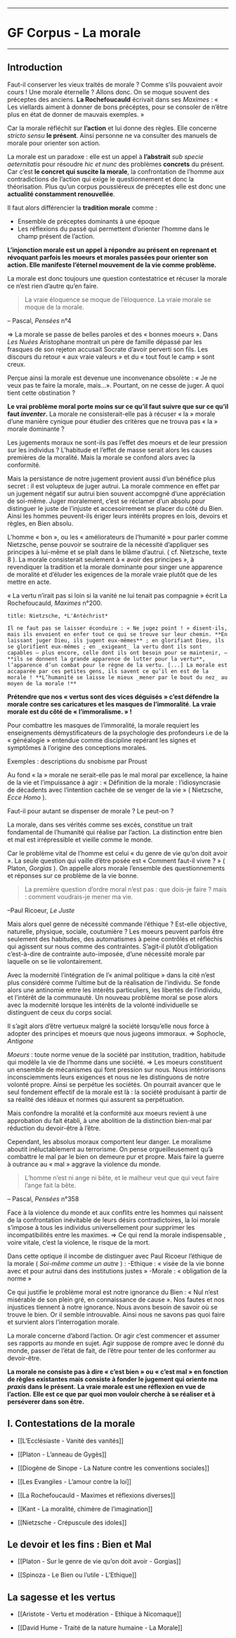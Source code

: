 
***
# GF Corpus - La morale 
***

## Introduction 

Faut-il conserver les vieux traités de morale ? Comme s’ils pouvaient avoir cours ! Une morale éternelle ? Allons donc. On se moque souvent des préceptes des anciens. **La Rochefoucauld** écrivait dans ses *Maximes* : « Les viellards aiment à donner de bons précéptes, pour se consoler de n’être plus en état de donner de mauvais exemples. »

Car la morale réfléchit sur **l’action** et lui donne des règles. Elle concerne *stricto sensu* **le présent**. Ainsi personne ne va consulter des manuels de morale pour orienter son action.

La morale est un paradoxe : elle est un appel à **l’abstrait** *sub specie aeternitatis* pour résoudre *hic et nunc* des problèmes **concrets** du présent. Car c’est **le concret qui suscite la morale**, la confrontation de l’homme aux contradictions de l’action qui exige le questionnement et donc la théorisation. Plus qu’un corpus poussiéreux de préceptes elle est donc une **actualité constamment renouvellée**.

Il faut alors différencier la **tradition morale** comme :
- Ensemble de préceptes dominants à une époque 
- Les réflexions du passé qui permettent d’orienter l’homme dans le champ présent de l’action.

**L’injonction morale est un appel à répondre au présent en reprenant et révoquant parfois les moeurs et morales passées pour orienter son action. Elle manifeste l’éternel mouvement de la vie comme problème.**

La morale est donc toujours une question contestatrice et récuser la morale ce n’est rien d’autre qu’en faire.

> La vraie éloquence se moque de l’éloquence. La vraie morale se moque de la morale.

– Pascal, *Pensées* n°4

⇒ La morale se passe de belles paroles et des « bonnes moeurs ». Dans *Les Nuées* Aristophane montrait un père de famille dépassé par les frasques de son rejeton accusait Socrate d’avoir perverti son fils. Les discours du retour « aux vraie valeurs » et du « tout fout le camp » sont creux.

Perçue ainsi la morale est devenue une inconvenance obsolète : « Je ne veux pas te faire la morale, mais…». Pourtant, on ne cesse de juger. A quoi tient cette obstination ?

**Le vrai problème moral porte moins sur ce qu’il faut suivre que sur ce qu’il faut *inventer*.** La morale ne consisterait-elle pas à récuser « la » morale d’une manière cynique pour étudier des critères que ne trouva pas « la » morale dominante ?

Les jugements moraux ne sont-ils pas l’effet des moeurs et de leur pression sur les individus ? L’habitude et l’effet de masse serait alors les causes premières de la moralité. Mais la morale se confond alors avec la conformité.

Mais la persistance de notre jugement provient aussi d’un bénéfice plus secret : il est volupteux de juger autrui. La morale commence en effet par un jugement négatif sur autrui bien souvent accompgné d’une appréciation de soi-même. Juger moralement, c’est se réclamer d’un absolu pour distinguer le juste de l’injuste et accesoirrement se placer du côté du Bien. Ainsi les hommes peuvent-ils ériger leurs intérêts propres en lois, devoirs et règles, en Bien absolu.

L’homme « bon », ou les « améliorateurs de l’humanité » pour parler comme Nietzsche, pense pouvoir se soutraire de la nécessité d’appliquer ses principes à lui-même et se plaît dans le blâme d’autrui. ( cf. Nietzsche, texte 8 ). La morale consisterait seulement à « avoir des principes », à revendiquer la tradition et la morale dominante pour singer une apparence de moralité et d’éluder les exigences de la morale vraie plutôt que de les mettre en acte. 

« La vertu n’irait pas si loin si la vanité ne lui tenait pas compagnie » écrit La Rochefoucauld, *Maximes* n°200.

```ad-quote
title: Nietzsche, *L'Antéchrist*

Il ne faut pas se laisser éconduire : « Ne jugez point ! » disent·ils, mais ils envoient en enfer tout ce qui se trouve sur leur chemin. **En laissant juger Dieu, ils jugent eux-mêmes** ; en glorifiant Dieu, ils se glorifient eux-mêmes ; en _exigeant_ la vertu dont ils sont capables — plus encore, celle dont ils ont besoin pour se maintenir, — **ils se donnent la grande apparence de lutter pour la vertu**, l’apparence d’un combat pour le règne de la vertu. [...] La morale est accaparée par ces petites gens, ils savent ce qu’il en est de la morale ! **L’humanité se laisse le mieux _mener par le bout du nez_ au moyen de la morale !**

```

**Prétendre que nos « vertus sont des vices déguisés » c’est défendre la morale contre ses caricatures et les masques de l’immoralité**. **La vraie morale est du côté de « l’immoralisme. » !**

Pour combattre les masques de l’immoralité, la morale requiert les enseignements démystificateurs de la psychologie des profondeurs i.e de la « généalogie » entendue comme discipline repérant les signes et symptômes à l’origine des conceptions morales.

Exemples : descriptions du snobisme par Proust

Au fond « la » morale ne serait-elle pas le mal moral par excellence, la haine de la vie et l’impuissance à agir : « Définition de la morale : l’idiosyncrasie de décadents avec l’intention cachée de se venger de la vie » ( Nietzsche, *Ecce Homo* ).

Faut-il pour autant se dispenser de morale ? Le peut-on ? 

La morale, dans ses vérités comme ses excès, constitue un trait fondamental de l’humanité qui réalise par l’action. La distinction entre bien et mal est irrépressible et vieille comme le monde.

Car le problème vital de l’homme est celui « du genre de vie qu’on doit avoir ». La seule question qui vaille d’être posée est « Comment faut-il vivre ? » ( Platon, *Gorgias* ). On appelle alors morale l’ensemble des questionnements et réponses sur ce problème de la vie bonne.

> La première question d’ordre moral n’est pas : que dois-je faire ? mais : comment voudrais-je mener ma vie.

–Paul Ricoeur, *Le Juste*

Mais alors quel genre de nécessité commande l’éthique ? Est-elle objective, naturelle, physique, sociale, coutumière ?
Les moeurs peuvent parfois être seulement des habitudes, des automatismes à peine contrôlés et réfléchis qui agissent sur nous comme des contraintes. S’agit-il plutôt d’obligation c’est-à-dire de contrainte auto-imposée, d’une nécessité morale par laquelle on se lie volontairement.

Avec la modernité l’intégration de l’« animal politique » dans la cité n’est plus considéré comme l’ultime but de la réalisation de l’individu. Se fonde alors une antinomie entre les intérêts particuliers, les libertés de l’individu, et l’intérêt de la communauté. Un nouveau problème moral se pose alors avec la modernité lorsque les intérêts de la volonté individuelle se distinguent de ceux du corps social.

Il s’agit alors d’être vertueux malgré la société lorsqu’elle nous force à adopter des principes et moeurs que nous jugeons immoraux.
⇒ Sophocle, *Antigone*

*Moeurs* : toute norme venue de la société par institution, tradition, habitude qui modèle la vie de l’homme dans une société.
⇒ Les moeurs constituent un ensemble de mécanismes qui font pression sur nous. Nous intériorisons inconsciemments leurs exigences et nous ne les distinguons de notre volonté propre. Ainsi se perpétue les sociétés. On pourrait avancer que le seul fondement effectif de la morale est là : la société produisant à partir de sa réalité des idéaux et normes qui assurent sa perpétuation.

Mais confondre la moralité et la conformité aux moeurs revient à une approbation du fait établi, à une abolition de la distinction bien-mal par réduction du devoir-être à l’être.

Cependant, les absolus moraux comportent leur danger. Le moralisme aboutit inéluctablement au terrorisme. On pense orgueilleusement qu’à combattre le mal par le bien on demeure pur et propre. Mais faire la guerre à outrance au « mal » aggrave la violence du monde.

> L’homme n’est ni ange ni bête, et le malheur veut que qui veut faire l’ange fait la bête.

– Pascal, *Pensées* n°358

Face à la violence du monde et aux conflits entre les hommes qui naissent de la confrontation inévitable de leurs désirs contradictoires, la loi morale s’impose à tous les individus universellement pour supprimer les incompatibilités entre les maximes.
⇒ Ce qui rend la morale indispensable , voire vitale, c’est la violence, le risque de la mort.

Dans cette optique il incombe de distinguer avec Paul Ricoeur l’éthique de la morale ( *Soi-même comme un autre* ) : 
-Ethique : « visée de la vie bonne avec et pour autrui dans des institutions justes »
-Morale : « obligation de la norme »

Ce qui justifie le problème moral est notre ignorance du Bien : « Nul n’est misérable de son plein gré, en connaissance de cause ». Nos fautes et nos injustices tiennent à notre ignorance. Nous avons besoin de savoir où se trouve le bien. Or il semble introuvable. Ainsi nous ne savons pas quoi faire et survient alors l’interrogation morale.

La morale concerne d’abord l’action. Or agir c’est commencer et assumer ses rapports au monde en sujet. Agir suppose de rompre avec le donné du monde, passer de l’état de fait, de l’être pour tenter de les conformer au devoir-être. 

**La morale ne consiste pas à dire « c’est bien » ou « c’est mal » en fonction de règles existantes mais consiste à fonder le jugement qui oriente ma *praxis* dans le présent.** **La vraie morale est une réflexion en vue de l’action.** **Elle est ce que par quoi mon vouloir cherche à se réaliser et à perséverer dans son être.** 

## I. Contestations de la morale

- [[L’Ecclésiaste - Vanité des vanités]]

- [[Platon - L’anneau de Gygès]] 

- [[Diogène de Sinope - La Nature contre les conventions sociales]]

- [[Les Evangiles - L’amour contre la loi]] 

- [[La Rochefoucauld - Maximes et réflexions diverses]]

- [[Kant - La moralité, chimère de l’imagination]] 

- [[Nietzsche - Crépuscule des idoles]] 

## Le devoir et les fins : Bien et Mal

- [[Platon - Sur le genre de vie qu’on doit avoir - Gorgias]] 

- [[Spinoza - Le Bien ou l’utile - L’Ethique]] 

## La sagesse et les vertus

- [[Aristote - Vertu et modération - Ethique à Nicomaque]] 

- [[David Hume - Traité de la nature humaine - La Morale]]

